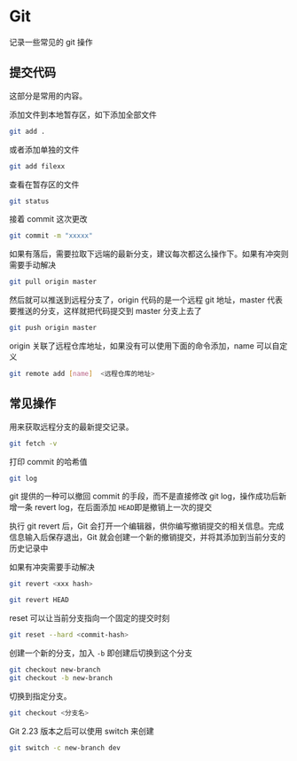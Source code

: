 # Git

记录一些常见的 git 操作

## 提交代码

这部分是常用的内容。

添加文件到本地暂存区，如下添加全部文件

```bash
git add .
```

或者添加单独的文件

```bash
git add filexx
```

查看在暂存区的文件

```bash
git status
```

接着 commit 这次更改

```bash
git commit -m "xxxxx"
```

如果有落后，需要拉取下远端的最新分支，建议每次都这么操作下。如果有冲突则需要手动解决

```bash
git pull origin master
```

然后就可以推送到远程分支了，origin 代码的是一个远程 git 地址，master 代表要推送的分支，这样就把代码提交到 master 分支上去了

```bash
git push origin master
```

origin 关联了远程仓库地址，如果没有可以使用下面的命令添加，name 可以自定义

```bash
git remote add [name]  <远程仓库的地址>
```

## 常见操作

用来获取远程分支的最新提交记录。

```bash
git fetch -v
```

打印 commit 的哈希值

```bash
git log
```

git 提供的一种可以撤回 commit 的手段，而不是直接修改 git log，操作成功后新增一条 revert log，在后面添加 `HEAD`即是撤销上一次的提交

执行 git revert 后，Git 会打开一个编辑器，供你编写撤销提交的相关信息。完成信息输入后保存退出，Git 就会创建一个新的撤销提交，并将其添加到当前分支的历史记录中

如果有冲突需要手动解决

```bash
git revert <xxx hash>

git revert HEAD
```

reset 可以让当前分支指向一个固定的提交时刻

```bash
git reset --hard <commit-hash>
```

创建一个新的分支，加入 `-b` 即创建后切换到这个分支

```bash
git checkout new-branch
git checkout -b new-branch
```

切换到指定分支。

```bash
git checkout <分支名>
```

Git 2.23 版本之后可以使用 switch 来创建

```bash
git switch -c new-branch dev
```
